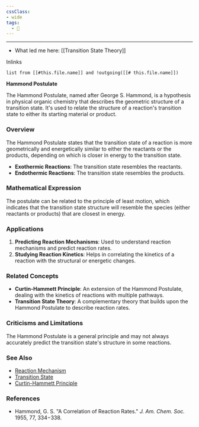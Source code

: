 ```yaml
---
cssClass:
- wide
tags:
  - 🧪
---
```

--- 

- What led me here: [[Transition State Theory]]

Inlinks
```dataview 
list from [[#this.file.name]] and !outgoing([[# this.file.name]]) 
```

**Hammond Postulate**

The Hammond Postulate, named after George S. Hammond, is a hypothesis in physical organic chemistry that describes the geometric structure of a transition state. It's used to relate the structure of a reaction's transition state to either its starting material or product.

### Overview

The Hammond Postulate states that the transition state of a reaction is more geometrically and energetically similar to either the reactants or the products, depending on which is closer in energy to the transition state.

- **Exothermic Reactions**: The transition state resembles the reactants.
- **Endothermic Reactions**: The transition state resembles the products.

### Mathematical Expression

The postulate can be related to the principle of least motion, which indicates that the transition state structure will resemble the species (either reactants or products) that are closest in energy.

### Applications

1. **Predicting Reaction Mechanisms**: Used to understand reaction mechanisms and predict reaction rates.
2. **Studying Reaction Kinetics**: Helps in correlating the kinetics of a reaction with the structural or energetic changes.

### Related Concepts

- **Curtin-Hammett Principle**: An extension of the Hammond Postulate, dealing with the kinetics of reactions with multiple pathways.
- **Transition State Theory**: A complementary theory that builds upon the Hammond Postulate to describe reaction rates.

### Criticisms and Limitations

The Hammond Postulate is a general principle and may not always accurately predict the transition state's structure in some reactions.

### See Also

- [Reaction Mechanism](link)
- [Transition State](link)
- [Curtin-Hammett Principle](link)

### References

- Hammond, G. S. "A Correlation of Reaction Rates." *J. Am. Chem. Soc.* 1955, 77, 334−338.
